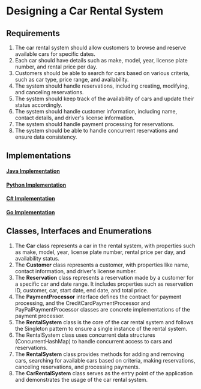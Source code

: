 # Designing a Car Rental System

## Requirements
1. The car rental system should allow customers to browse and reserve available cars for specific dates.
2. Each car should have details such as make, model, year, license plate number, and rental price per day.
3. Customers should be able to search for cars based on various criteria, such as car type, price range, and availability.
4. The system should handle reservations, including creating, modifying, and canceling reservations.
5. The system should keep track of the availability of cars and update their status accordingly.
6. The system should handle customer information, including name, contact details, and driver's license information.
7. The system should handle payment processing for reservations.
8. The system should be able to handle concurrent reservations and ensure data consistency.

## Implementations
#### [Java Implementation](../solutions/java/src/carrentalsystem/) 
#### [Python Implementation](../solutions/python/carrentalsystem/)
#### [C# Implementation](../solutions/c%23/CarRentalSystem/)
#### [Go Implementation](../solutions/golang/carrentalsystem/)

## Classes, Interfaces and Enumerations
1. The **Car** class represents a car in the rental system, with properties such as make, model, year, license plate number, rental price per day, and availability status.
2. The **Customer** class represents a customer, with properties like name, contact information, and driver's license number.
3. The **Reservation** class represents a reservation made by a customer for a specific car and date range. It includes properties such as reservation ID, customer, car, start date, end date, and total price.
4. The **PaymentProcessor** interface defines the contract for payment processing, and the CreditCardPaymentProcessor and PayPalPaymentProcessor classes are concrete implementations of the payment processor.
5. The **RentalSystem** class is the core of the car rental system and follows the Singleton pattern to ensure a single instance of the rental system.
6. The RentalSystem class uses concurrent data structures (ConcurrentHashMap) to handle concurrent access to cars and reservations.
7. The **RentalSystem** class provides methods for adding and removing cars, searching for available cars based on criteria, making reservations, canceling reservations, and processing payments.
8. The **CarRentalSystem** class serves as the entry point of the application and demonstrates the usage of the car rental system.